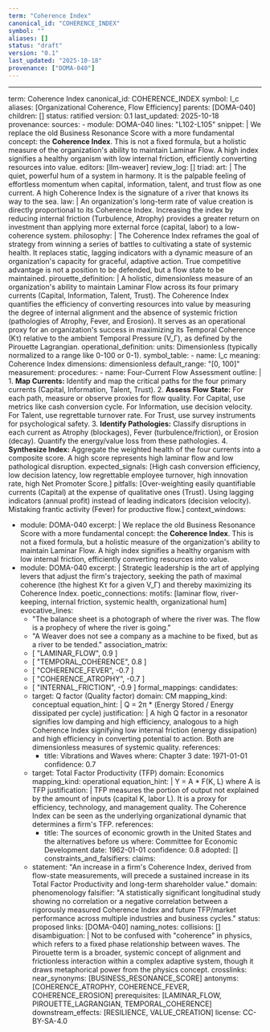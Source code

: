 ```yaml
---
term: "Coherence Index"
canonical_id: "COHERENCE_INDEX"
symbol: ""
aliases: []
status: "draft"
version: "0.1"
last_updated: "2025-10-18"
provenance: ["DOMA-040"]
---
```


---
term: Coherence Index
canonical_id: COHERENCE_INDEX
symbol: I_c
aliases: [Organizational Coherence, Flow Efficiency]
parents: [DOMA-040]
children: []
status: ratified
version: 0.1
last_updated: 2025-10-18
provenance:
  sources:
    - module: DOMA-040
      lines: "L102-L105"
      snippet: |
        We replace the old Business Resonance Score with a more fundamental concept: the **Coherence Index**. This is not a fixed formula, but a holistic measure of the organization's ability to maintain Laminar Flow. A high index signifies a healthy organism with low internal friction, efficiently converting resources into value.
  editors: [llm-weaver]
  review_log: []
triad:
  art: |
    The quiet, powerful hum of a system in harmony. It is the palpable feeling of effortless momentum when capital, information, talent, and trust flow as one current. A high Coherence Index is the signature of a river that knows its way to the sea.
  law: |
    An organization's long-term rate of value creation is directly proportional to its Coherence Index. Increasing the index by reducing internal friction (Turbulence, Atrophy) provides a greater return on investment than applying more external force (capital, labor) to a low-coherence system.
  philosophy: |
    The Coherence Index reframes the goal of strategy from winning a series of battles to cultivating a state of systemic health. It replaces static, lagging indicators with a dynamic measure of an organization's capacity for graceful, adaptive action. True competitive advantage is not a position to be defended, but a flow state to be maintained.
pirouette_definition: |
  A holistic, dimensionless measure of an organization's ability to maintain Laminar Flow across its four primary currents (Capital, Information, Talent, Trust). The Coherence Index quantifies the efficiency of converting resources into value by measuring the degree of internal alignment and the absence of systemic friction (pathologies of Atrophy, Fever, and Erosion). It serves as an operational proxy for an organization's success in maximizing its Temporal Coherence (Kτ) relative to the ambient Temporal Pressure (V_Γ), as defined by the Pirouette Lagrangian.
operational_definition:
  units: Dimensionless (typically normalized to a range like 0-100 or 0-1).
  symbol_table:
    - name: I_c
      meaning: Coherence Index
      dimensions: dimensionless
      default_range: "[0, 100]"
  measurement:
    procedures:
      - name: Four-Current Flow Assessment
        outline: |
          1. **Map Currents:** Identify and map the critical paths for the four primary currents (Capital, Information, Talent, Trust).
          2. **Assess Flow State:** For each path, measure or observe proxies for flow quality. For Capital, use metrics like cash conversion cycle. For Information, use decision velocity. For Talent, use regrettable turnover rate. For Trust, use survey instruments for psychological safety.
          3. **Identify Pathologies:** Classify disruptions in each current as Atrophy (blockages), Fever (turbulence/friction), or Erosion (decay). Quantify the energy/value loss from these pathologies.
          4. **Synthesize Index:** Aggregate the weighted health of the four currents into a composite score. A high score represents high laminar flow and low pathological disruption.
        expected_signals: [High cash conversion efficiency, low decision latency, low regrettable employee turnover, high innovation rate, high Net Promoter Score.]
        pitfalls: [Over-weighting easily quantifiable currents (Capital) at the expense of qualitative ones (Trust). Using lagging indicators (annual profit) instead of leading indicators (decision velocity). Mistaking frantic activity (Fever) for productive flow.]
context_windows:
  - module: DOMA-040
    excerpt: |
      We replace the old Business Resonance Score with a more fundamental concept: the **Coherence Index**. This is not a fixed formula, but a holistic measure of the organization's ability to maintain Laminar Flow. A high index signifies a healthy organism with low internal friction, efficiently converting resources into value.
  - module: DOMA-040
    excerpt: |
      Strategic leadership is the art of applying levers that adjust the firm's trajectory, seeking the path of maximal coherence (the highest Kτ for a given V_Γ) and thereby maximizing its Coherence Index.
poetic_connections:
  motifs: [laminar flow, river-keeping, internal friction, systemic health, organizational hum]
  evocative_lines:
    - "The balance sheet is a photograph of where the river was. The flow is a prophecy of where the river is going."
    - "A Weaver does not see a company as a machine to be fixed, but as a river to be tended."
  association_matrix:
    - [ "LAMINAR_FLOW", 0.9 ]
    - [ "TEMPORAL_COHERENCE", 0.8 ]
    - [ "COHERENCE_FEVER", -0.7 ]
    - [ "COHERENCE_ATROPHY", -0.7 ]
    - [ "INTERNAL_FRICTION", -0.9 ]
formal_mappings:
  candidates:
    - target: Q factor (Quality factor)
      domain: CM
      mapping_kind: conceptual
      equation_hint: |
        Q = 2π * (Energy Stored / Energy dissipated per cycle)
      justification: |
        A high Q factor in a resonator signifies low damping and high efficiency, analogous to a high Coherence Index signifying low internal friction (energy dissipation) and high efficiency in converting potential to action. Both are dimensionless measures of systemic quality.
      references:
        - title: Vibrations and Waves
          where: Chapter 3
          date: 1971-01-01
      confidence: 0.7
    - target: Total Factor Productivity (TFP)
      domain: Economics
      mapping_kind: operational
      equation_hint: |
        Y = A * F(K, L) where A is TFP
      justification: |
        TFP measures the portion of output not explained by the amount of inputs (capital K, labor L). It is a proxy for efficiency, technology, and management quality. The Coherence Index can be seen as the underlying organizational dynamic that determines a firm's TFP.
      references:
        - title: The sources of economic growth in the United States and the alternatives before us
          where: Committee for Economic Development
          date: 1962-01-01
      confidence: 0.8
  adopted: []
constraints_and_falsifiers:
  claims:
    - statement: "An increase in a firm's Coherence Index, derived from flow-state measurements, will precede a sustained increase in its Total Factor Productivity and long-term shareholder value."
      domain: phenomenology
      falsifier: "A statistically significant longitudinal study showing no correlation or a negative correlation between a rigorously measured Coherence Index and future TFP/market performance across multiple industries and business cycles."
      status: proposed
      links: [DOMA-040]
naming_notes:
  collisions: []
  disambiguation: |
    Not to be confused with "coherence" in physics, which refers to a fixed phase relationship between waves. The Pirouette term is a broader, systemic concept of alignment and frictionless interaction within a complex adaptive system, though it draws metaphorical power from the physics concept.
crosslinks:
  near_synonyms: [BUSINESS_RESONANCE_SCORE]
  antonyms: [COHERENCE_ATROPHY, COHERENCE_FEVER, COHERENCE_EROSION]
  prerequisites: [LAMINAR_FLOW, PIROUETTE_LAGRANGIAN, TEMPORAL_COHERENCE]
  downstream_effects: [RESILIENCE, VALUE_CREATION]
license: CC-BY-SA-4.0